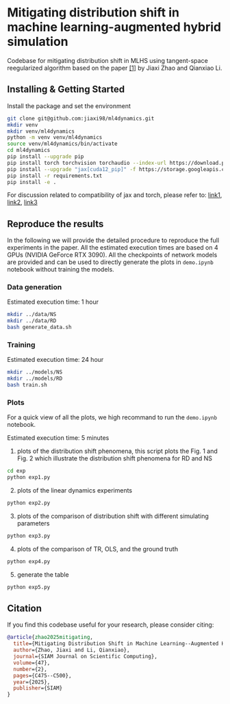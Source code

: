 # Mitigating distribution shift in machine learning-augmented hybrid simulation

Codebase for mitigating distribution shift in MLHS using tangent-space reegularized algorithm based on the paper [[1]]() by Jiaxi Zhao and Qianxiao Li.


## Installing & Getting Started
Install the package and set the environment

```bash
git clone git@github.com:jiaxi98/ml4dynamics.git
mkdir venv
mkdir venv/ml4dynamics
python -m venv venv/ml4dynamics
source venv/ml4dynamics/bin/activate
cd ml4dynamics
pip install --upgrade pip
pip install torch torchvision torchaudio --index-url https://download.pytorch.org/whl/cu126
pip install --upgrade "jax[cuda12_pip]" -f https://storage.googleapis.com/jax-releases/jax_cuda_releases.html
pip install -r requirements.txt
pip install -e .
```

For discussion related to compatibility of jax and torch, please refer to:
[link1](https://github.com/google-deepmind/magiclens/issues/4),
[link2](https://github.com/jax-ml/jax/issues/18281),
[link3](https://github.com/jax-ml/jax/issues/18032)

## Reproduce the results
In the following we will provide the detailed procedure to reproduce the full experiments in the paper. All the estimated execution times are based on 4 GPUs (NVIDIA GeForce RTX 3090). All the checkpoints of network models are provided and can be used to directly generate the plots in `demo.ipynb` notebook without training the models.
### Data generation
Estimated execution time: 1 hour
```bash
mkdir ../data/NS
mkdir ../data/RD
bash generate_data.sh
```

### Training
Estimated execution time: 24 hour
```bash
mkdir ../models/NS
mkdir ../models/RD
bash train.sh
```

### Plots
For a quick view of all the plots, we high recommand to run the `demo.ipynb` notebook.

Estimated execution time: 5 minutes
1. plots of the distribution shift phenomena, this script plots the Fig. 1 and Fig. 2 which illustrate the distribution shift 
phenomena for RD and NS
```bash
cd exp
python exp1.py
```
2. plots of the linear dynamics experiments
```bash
python exp2.py
```
3. plots of the comparison of distribution shift with different simulating parameters
```bash
python exp3.py
```
4. plots of the comparison of TR, OLS, and the ground truth
```bash
python exp4.py
```
5. generate the table
```bash
python exp5.py
```

## Citation
If you find this codebase useful for your research, please consider citing:
```bibtex
@article{zhao2025mitigating,
  title={Mitigating Distribution Shift in Machine Learning--Augmented Hybrid Simulation},
  author={Zhao, Jiaxi and Li, Qianxiao},
  journal={SIAM Journal on Scientific Computing},
  volume={47},
  number={2},
  pages={C475--C500},
  year={2025},
  publisher={SIAM}
}
```